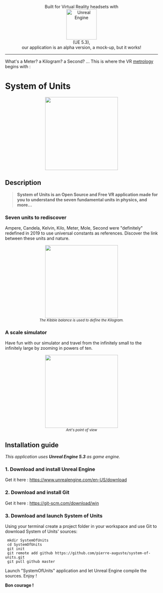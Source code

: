 <div align="center">
  Built for Virtual Reality headsets with<br>
  <img src="https://system-of-units.com/img/Unreal/Unreal_Engine_white.png" alt="Unreal Engine" width="100px" /><br>
  (UE 5.3),<br>
  our application is an alpha version, a mock-up, but it works!  
</div>

***
What's a Meter? a Kilogram? a Second? ... This is where the VR <a href="https://en.wikipedia.org/wiki/Metrology">metrology</a> begins with :
# System of Units
<p align="center">
  <img src="https://system-of-units.com/img/SI-Units.png" width="240px">
<p>

## Description

> **System of Units is an Open Source and Free VR application made for you to understand the seven fundamental units in
> physics, and more...**

### Seven units to rediscover
Ampere, Candela, Kelvin, Kilo, Meter, Mole, Second were "definitely" redefined in 2019 to use universal constants as
references. Discover the link between these units and nature.

<p align="center">
  <img src="https://system-of-units.com/img/kibble.png" width="240px"><br>
  <sub><i>The Kibble balance is used to define the Kilogram.</i></sub>
<p>

### A scale simulator
Have fun with our simulator and travel from the infinitely small to the infinitely large by zooming in powers of ten.

<p align="center">
  <img src="https://system-of-units.com/img/Ant-basketball.jpeg" width="240px"><br>
  <sub><i>Ant's point of view</i></sub>
</p>


## Installation guide
*This application uses **Unreal Engine 5.3** as game engine.*
### 1. Download and install **Unreal Engine**
Get it here : https://www.unrealengine.com/en-US/download
### 2. Download and install Git
Get it here : https://git-scm.com/download/win
### 3. Download and launch System of Units
Using your terminal create a project folder in your workspace and use Git to download System of Units' sources:

     mkdir SystemOfUnits
     cd SystemOfUnits
     git init  
     git remote add github https://github.com/pierre-auguste/system-of-units.git  
     git pull github master

Launch "SystemOfUnits" application and let Unreal Engine compile the sources. Enjoy !

**Bon courage !**
